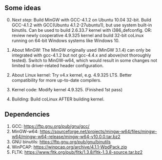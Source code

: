 ## Some ideas

0. *Next step*: Build MinGW with GCC-4.1.2 on Ubuntu 10.04 32-bit.
	Build GCC-4.1.2 with GCC(Ubuntu 4.1.2-27ubuntu1), but use system built-in binutils.
	Can be used to build 2.6.33.7 kernel with i386_defconfig.
	OR: review newly cooperative 4.9.325 kernel and build 32-bit coLinux running on 64-bit Windows systems like Windows 10.

1. About MinGW: The MinGW originally used (MinGW 3.1.4) can only be integrated with gcc-4.1.2 but not gcc-4.4.x and above(not thoroughly tested). Switch to MinGW-w64, which would result in some changes not limited to driver-related header configuration.

2. About Linux kernel: Try v4.x kernel, e.g. 4.9.325 LTS. Better compatibility for more up-to-date compilers.

3. Kernel code: Modify kernel 4.9.325. (Finished 1st pass)

4. Building: Build coLinux AFTER building kernel.

## Dependencies

1.   GCC: https://ftp.gnu.org/pub/gnu/gcc/
2.   MinGW-w64: https://sourceforge.net/projects/mingw-w64/files/mingw-w64/mingw-w64-release/mingw-w64-v10.0.0.tar.bz2
3. GNU binutils: https://ftp.gnu.org/pub/gnu/binutils
4.   WinPCAP: https://winpcap.org/archive/4.1.1-WpdPack.zip
5.   FLTK: https://www.fltk.org/pub/fltk/1.3.8/fltk-1.3.8-source.tar.bz2

